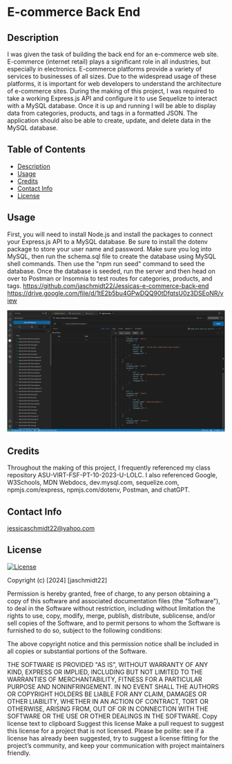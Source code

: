 # E-commerce Back End

## Description

I was given the task of building the back end for an e-commerce web site. E-commerce (internet retail) plays a significant role in all industries, but especially in electronics. E-commerce platforms provide a variety of services to businesses of all sizes. Due to the widespread usage of these platforms, it is important for web developers to understand the architecture of e-commerce sites. During the making of this project, I was required to take a working Express.js API and configure it to use Sequelize to interact with a MySQL database. Once it is up and running I will be able to display data from categories, products, and tags in a formatted JSON. The application should also be able to create, update, and delete data in the MySQL database.

## Table of Contents

- [Description](#description)
- [Usage](#usage)
- [Credits](#credits)
- [Contact Info](#contact-info)
- [License](#license)

## Usage

First, you will need to install Node.js and install the packages to connect your Express.js API to a MySQL database. Be sure to install the dotenv package to store your user name and password. Make sure you log into MySQL, then run the schema.sql file to create the database using MySQL shell commands. Then use the "npm run seed" command to seed the database. Once the database is seeded, run the server and then head on over to Postman or Insomnia to test routes for categories, products, and tags.
https://github.com/jaschmidt22/Jessicas-e-commerce-back-end
https://drive.google.com/file/d/1tE2b5bu4GPwDQQ90tDfqtsU0z3DSEoNR/view

![Alt text](image.png)

## Credits

Throughout the making of this project, I frequently referenced my class repository ASU-VIRT-FSF-PT-10-2023-U-LOLC. I also referenced Google, W3Schools, MDN Webdocs, dev.mysql.com, sequelize.com, npmjs.com/express, npmjs.com/dotenv, Postman, and chatGPT.

## Contact Info

jessicaschmidt22@yahoo.com

## License

[![License](https://img.shields.io/badge/License-MIT-green.svg)](https://choosealicense.com/licenses/mit/)

Copyright (c) [2024] [jaschmidt22]

Permission is hereby granted, free of charge, to any person obtaining a copy of this software and associated documentation files (the "Software"), to deal in the Software without restriction, including without limitation the rights to use, copy, modify, merge, publish, distribute, sublicense, and/or sell copies of the Software, and to permit persons to whom the Software is furnished to do so, subject to the following conditions:

The above copyright notice and this permission notice shall be included in all copies or substantial portions of the Software.

THE SOFTWARE IS PROVIDED "AS IS", WITHOUT WARRANTY OF ANY KIND, EXPRESS OR IMPLIED, INCLUDING BUT NOT LIMITED TO THE WARRANTIES OF MERCHANTABILITY, FITNESS FOR A PARTICULAR PURPOSE AND NONINFRINGEMENT. IN NO EVENT SHALL THE AUTHORS OR COPYRIGHT HOLDERS BE LIABLE FOR ANY CLAIM, DAMAGES OR OTHER LIABILITY, WHETHER IN AN ACTION OF CONTRACT, TORT OR OTHERWISE, ARISING FROM, OUT OF OR IN CONNECTION WITH THE SOFTWARE OR THE USE OR OTHER DEALINGS IN THE SOFTWARE. Copy license text to clipboard Suggest this license Make a pull request to suggest this license for a project that is not licensed. Please be polite: see if a license has already been suggested, try to suggest a license fitting for the project’s community, and keep your communication with project maintainers friendly.

